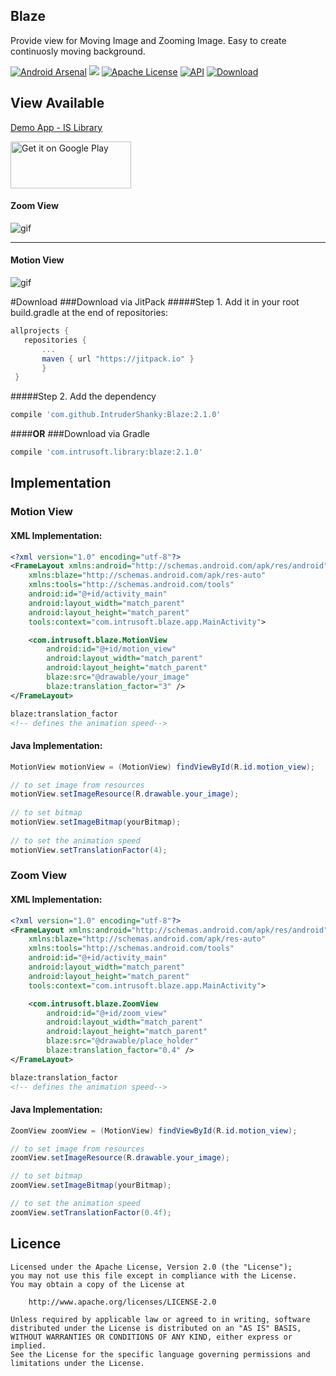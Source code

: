 Blaze
--------
Provide view for Moving Image and Zooming Image.
Easy to create continuosly moving background.

[![Android Arsenal](https://img.shields.io/badge/Android%20Arsenal-Blaze-blue.svg?style=flat)](http://android-arsenal.com/details/1/4460)
[![](https://jitpack.io/v/IntruderShanky/Blaze.svg)](https://jitpack.io/#IntruderShanky/Blaze)
[![Apache License](https://img.shields.io/badge/License-Apache%202-blue.svg)](https://www.apache.org/licenses/LICENSE-2.0.html)
[![API](https://img.shields.io/badge/API-9%2B-orange.svg?style=flat)](https://android-arsenal.com/api?level=9)
[ ![Download](https://api.bintray.com/packages/intrudershanky/maven/Blaze/images/download.svg) ](https://bintray.com/intrudershanky/maven/Blaze/_latestVersion)

View Available
--------
[Demo App - IS Library](https://play.google.com/store/apps/details?id=com.intrusoft.islibrarydemo)

<a href='https://play.google.com/store/apps/details?id=com.intrusoft.islibrarydemo&utm_source=global_co&utm_small=prtnr&utm_content=Mar2515&utm_campaign=PartBadge&pcampaignid=MKT-Other-global-all-co-prtnr-py-PartBadge-Mar2515-1'><img alt='Get it on Google Play' src='https://play.google.com/intl/en_us/badges/images/generic/en_badge_web_generic.png' width="193" height="75"/></a>

#### Zoom View

![gif](Screenshots/zoom_view.gif)

-------

#### Motion View
![gif](Screenshots/motion_view.gif)

#Download
###Download via JitPack
#####Step 1. Add it in your root build.gradle at the end of repositories:
```groovy
allprojects {
   repositories {
       ...
       maven { url "https://jitpack.io" }
       }
 }
```
 
#####Step 2. Add the dependency
```groovy
compile 'com.github.IntruderShanky:Blaze:2.1.0'
```

####**OR**
###Download via Gradle
```groovy
compile 'com.intrusoft.library:blaze:2.1.0'
```

Implementation
-----------
### Motion View

#### XML Implementation:
```xml
<?xml version="1.0" encoding="utf-8"?>
<FrameLayout xmlns:android="http://schemas.android.com/apk/res/android"
    xmlns:blaze="http://schemas.android.com/apk/res-auto"
    xmlns:tools="http://schemas.android.com/tools"
    android:id="@+id/activity_main"
    android:layout_width="match_parent"
    android:layout_height="match_parent"
    tools:context="com.intrusoft.blaze.app.MainActivity">

    <com.intrusoft.blaze.MotionView
        android:id="@+id/motion_view"
        android:layout_width="match_parent"
        android:layout_height="match_parent"
        blaze:src="@drawable/your_image"
        blaze:translation_factor="3" />
</FrameLayout>
```
```xml
blaze:translation_factor 
<!-- defines the animation speed-->
```

#### Java Implementation:
```java
MotionView motionView = (MotionView) findViewById(R.id.motion_view);

// to set image from resources        
motionView.setImageResource(R.drawable.your_image);
                
// to set bitmap
motionView.setImageBitmap(yourBitmap);
        
// to set the animation speed
motionView.setTranslationFactor(4);    
```

### Zoom View

#### XML Implementation:
```xml
<?xml version="1.0" encoding="utf-8"?>
<FrameLayout xmlns:android="http://schemas.android.com/apk/res/android"
    xmlns:blaze="http://schemas.android.com/apk/res-auto"
    xmlns:tools="http://schemas.android.com/tools"
    android:id="@+id/activity_main"
    android:layout_width="match_parent"
    android:layout_height="match_parent"
    tools:context="com.intrusoft.blaze.app.MainActivity">

    <com.intrusoft.blaze.ZoomView
        android:id="@+id/zoom_view"
        android:layout_width="match_parent"
        android:layout_height="match_parent"
        blaze:src="@drawable/place_holder"
        blaze:translation_factor="0.4" />
</FrameLayout>
```

```xml
blaze:translation_factor 
<!-- defines the animation speed-->
```

#### Java Implementation:
```java
ZoomView zoomView = (MotionView) findViewById(R.id.motion_view);

// to set image from resources
zoomView.setImageResource(R.drawable.your_image);

// to set bitmap
zoomView.setImageBitmap(yourBitmap);

// to set the animation speed
zoomView.setTranslationFactor(0.4f);
```

Licence
--------

```
Licensed under the Apache License, Version 2.0 (the "License");
you may not use this file except in compliance with the License.
You may obtain a copy of the License at

    http://www.apache.org/licenses/LICENSE-2.0

Unless required by applicable law or agreed to in writing, software
distributed under the License is distributed on an "AS IS" BASIS,
WITHOUT WARRANTIES OR CONDITIONS OF ANY KIND, either express or implied.
See the License for the specific language governing permissions and
limitations under the License.
```

